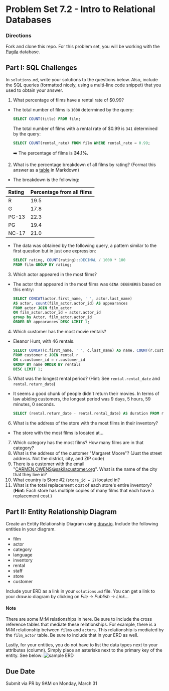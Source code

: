 # Problem Set 7.2 - Intro to Relational Databases

### Directions

Fork and clone this repo. For this problem set, you will be working with the [Pagila](https://github.com/devrimgunduz/pagila) database.

## Part I: SQL Challenges

In `solutions.md`, write your solutions to the questions below. Also, include the SQL queries (formatted nicely, using a multi-line code snippet) that you used to obtain your answer.

1.  What percentage of films have a rental rate of $0.99?

-   The total number of films is `1000` determined by the query:

    ```SQL
    SELECT COUNT(title) FROM film;
    ```

    The total number of films with a rental rate of $0.99 is `341` determined by the query:

    ```SQL
    SELECT COUNT(rental_rate) FROM film WHERE rental_rate = 0.99;
    ```

    :arrow_right: The percentage of films is **34.1%.**

2.  What is the percentage breakdown of all films by rating? (Format this answer as a [table](https://github.com/adam-p/markdown-here/wiki/Markdown-Cheatsheet#tables) in Markdown)

-   The breakdown is the following:

| Rating | Percentage from all films |
| :----- | :------------------------ |
| R      | 19.5                      |
| G      | 17.8                      |
| PG-13  | 22.3                      |
| PG     | 19.4                      |
| NC-17  | 21.0                      |

-   The data was obtained by the following query, a pattern similar to the first question but in just one expression:

    ```SQL
    SELECT rating, COUNT(rating)::DECIMAL / 1000 * 100
    FROM film GROUP BY rating;
    ```

3.  Which actor appeared in the most films?

-   The actor that appeared in the most films was `GINA DEGENERES` based on this entry:

    ```SQL
    SELECT CONCAT(actor.first_name, ' ', actor.last_name)
    AS actor, count(film_actor.actor_id) AS appearances
    FROM actor JOIN film_actor
    ON film_actor.actor_id = actor.actor_id
    group by Actor, film_actor.actor_id
    ORDER BY appearances DESC LIMIT 1;
    ```

4.  Which customer has the most movie rentals?

-   Eleanor Hunt, with 46 rentals.

    ```SQL
    SELECT CONCAT(c.first_name, ' ', c.last_name) AS name, COUNT(r.customer_id) AS rentals
    FROM customer c JOIN rental r
    ON c.customer_id = r.customer_id
    GROUP BY name ORDER BY rentals
    DESC LIMIT 1;
    ```

5.  What was the longest rental period? (Hint: See `rental.rental_date` and `rental.return_date`)

-   It seems a good chunk of people didn't return their movies. In terms of law abiding customers, the longest period was 9 days, 5 hours, 59 minutes, 0 seconds.
    ```SQL
    SELECT (rental.return_date - rental.rental_date) AS duration FROM rental ORDER BY duration DESC;
    ```

6.  What is the address of the store with the most films in their inventory?

-   The store with the most films is located at...

7.  Which category has the most films? How many films are in that category?
8.  What is the address of the customer "Margaret Moore"? (Just the street address. Not the district, city, and ZIP code)
9.  There is a customer with the email "CARMEN.OWENS@sakilacustomer.org". What is the name of the city that they live in?
10. What country is Store #2 (`store_id = 2`) located in?
11. What is the total replacement cost of each store's entire inventory? (**Hint**: Each store has multiple copies of many films that each have a replacement cost.)

## Part II: Entity Relationship Diagram

Create an Entity Relationship Diagram using [draw.io](https://draw.io). Include the following entities in your diagram.

-   film
-   actor
-   category
-   language
-   inventory
-   rental
-   staff
-   store
-   customer

Include your ERD as a link in your `solutions.md` file. You can get a link to your _draw.io_ diagram by clicking on _File_ -> _Publish_ -> _Link..._

#### Note

There are some M:M relationships in here. Be sure to include the cross reference tables that mediate these relationships. For example, there is a M:M relationship between `film`s and `actor`s. This relationship is mediated by the `film_actor` table. Be sure to include that in your ERD as well.

Lastly, for your entities, you do not have to list the data types next to your attributes (column). Simply place an asterisks next to the primary key of the entity. See below:
![sample ERD](./erd.png)

## Due Date

Submit via PR by 9AM on Monday, March 31
